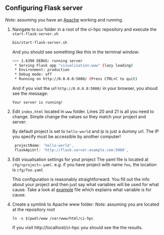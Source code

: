 ## Configuring Flask server

*Note:* assuming you have an [Apache](https://www.linux.com/learn/apache-ubuntu-linux-beginners)
working and running.

1. Navigate to `bin` folder in a root of the ci-hpc repository and execute the `start-flask-server.sh`
   ```bash
   bin/start-flask-server.sh
   ```
   And you should see something like this in the terminal window:
   ```bash
   >>> 1.6390 DEBUG: running server
    * Serving Flask app "visualisation.www" (lazy loading)
    * Environment: production
    * Debug mode: off
    * Running on http://0.0.0.0:5000/ (Press CTRL+C to quit)
   ```

   And if you visit the url `http://0.0.0.0:5000/` in your browser, you shoud see the message:
   ```
   Your server is running!
   ```
2. Edit `index.html` located in `www` folder. Lines 20 and 21 is all you need to change.
   Simple change the values so they match your project and server:
   
   By default project is set to `hello-world` and ip is just a dummy url. The IP you specify must
   be accessible by another computer!
   
   ```js
    projectName: 'hello-world',
    flaskApiUrl: 'http://flask.server.example.com:5000',
   ```

3. Edit visualisation settings for yout project
   The yaml file is located at `cfg/<project>.yaml`. e.g. if you have project with name `foo`, the
   location is `cfg/foo.yaml`
   
   This configuration is reasonably straightforward. You fill out the info about your project and 
   then just say what variables will be used for what cause. Take a look at
   [example](../www/hello-world.yaml) file which explains what variable is for cause.
   
4. Create a symlink to Apache www folder:
   *Note:* assuming you are located at the repository root
   ```
   ln -s $(pwd)/www /var/www/html/ci-hpc
   ```
   
   If you visit http://localhost/ci-hpc you should see the the results.
   
